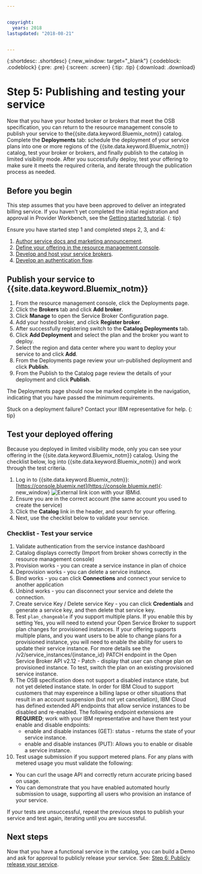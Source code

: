 ```yaml
---


copyright:
  years: 2018
lastupdated: "2018-08-21"


---
```


{:shortdesc: .shortdesc}
{:new_window: target="_blank"}
{:codeblock: .codeblock}
{:pre: .pre}
{:screen: .screen}
{:tip: .tip}
{:download: .download}

# Step 5: Publishing and testing your service

Now that you have your hosted broker or brokers that meet the OSB specification, you can return to the resource management console to publish your service to the{{site.data.keyword.Bluemix_notm}} catalog. Complete the **Deployments** tab: schedule the deployment of your service plans into one or more regions of the {{site.data.keyword.Bluemix_notm}} catalog, test your broker or brokers, and finally publish to the catalog in limited visibility mode. After you successfully deploy, test your offering to make sure it meets the required criteria, and iterate through the publication process as needed.


## Before you begin

This step assumes that you have been approved to deliver an integrated billing service. If you haven't yet completed the initial registration and approval in Provider Workbench, see the [Getting started tutorial](/docs/third-party/index.md).
{: tip}

Ensure you have started step 1 and completed steps 2, 3, and 4:
1. [Author service docs and marketing announcement](/docs/third-party/cis1-docs-marketing.html).
2. [Define your offering in the resource management console](/docs/third-party/cis2-rmc-define.html).
3. [Develop and host your service brokers](/docs/third-party/cis3-broker.html).
3. [Develop an authentication flow](/docs/third-party/cis5-iam.html).

## Publish your service to {{site.data.keyword.Bluemix_notm}}

1. From the resource management console, click the Deployments page.
2. Click the **Brokers** tab and click **Add broker**.
3. Click **Manage** to open the Service Broker Configuration page.
4. Add your hosted broker, and click **Register broker**.
5. After successfully registering switch to the **Catalog Deployments** tab.
6. Click **Add Deployment** and select the plan and the broker you want to deploy.
7. Select the region and data center where you want to deploy your service to and click **Add**.
8. From the Deployments page review your un-published deployment and click **Publish**.
9. From the Publish to the Catalog page review the details of your deployment and click **Publish**.

The Deployments page should now be marked complete in the navigation, indicating that you have passed the minimum requirements.

Stuck on a deployment failure? Contact your IBM representative for help.
{: tip}

## Test your deployed offering 

Because you deployed in limited visibility mode, only you can see your offering in the {{site.data.keyword.Bluemix_notm}} catalog. Using the checklist below, log into {{site.data.keyword.Bluemix_notm}} and work through the test criteria.

1. Log in to {{site.data.keyword.Bluemix_notm}}: [https://console.bluemix.net](https://console.bluemix.net){: new_window} ![External link icon](../icons/launch-glyph.svg "External link icon") with your IBMid.
2. Ensure you are in the correct account (the same account you used to create the service)
3. Click the **Catalog** link in the header, and search for your offering.
4. Next, use the checklist below to validate your service.

### Checklist - Test your service
1. Validate authentication from the service instance dashboard
2. Catalog displays correctly (Import from broker shows correctly in the resource management console)
3. Provision works - you can create a service instance in plan of choice
4. Deprovision works - you can delete a service instance.
5. Bind works - you can click **Connections** and connect your service to another application
6. Unbind works - you can disconnect your service and delete the connection.
7. Create service Key / Delete service Key - you can click **Credentials** and generate a service key, and then delete that service key.
8. Test `plan_changeable` if you support multiple plans. If you enable this by setting Yes, you will need to extend your Open Service Broker to support plan changes for provisioned instances. If your offering supports multiple plans, and you want users to be able to change plans for a provisioned instance, you will need to enable the ability for users to update their service instance. For more details see the /v2/service_instances/{instance_id} PATCH endpoint in the Open Service Broker API v2.12  - Patch - display that user can change plan on provisioned instance. To test, switch the plan on an existing provisioned service instance.
9. The OSB specification does not support a disabled instance state, but not yet deleted instance state. In order for IBM Cloud to support customers that may expereince a billing lapse or other situations that result in an account suspension (but not yet cancellation), IBM Cloud has defined extended API endpoints that allow service instances to be disabled and re-enabled. The following endpoint extensions are **REQUIRED**; work with your IBM representative and have them test your enable and disable endpoints:
   - enable and disable instances (GET): status - returns the state of your service instance.
   - enable and disable instances (PUT): Allows you to enable or disable a service instance.
10. Test usage submission if you support metered plans. For any plans with metered usage you must validate the following:
   - You can curl the usage API and correctly return accurate pricing based on usage.
   - You can demonstrate that you have enabled automated hourly submission to usage, supporting all users who provision an instance of your service.

If your tests are unsuccessful, repeat the previous steps to publish your service and test again, iterating until you are successful.


## Next steps

Now that you have a functional service in the catalog, you can build a Demo and ask for approval to publicly release your service. See: [Step 6: Publicly release your service](/docs/third-party/cis6-ga.html).
